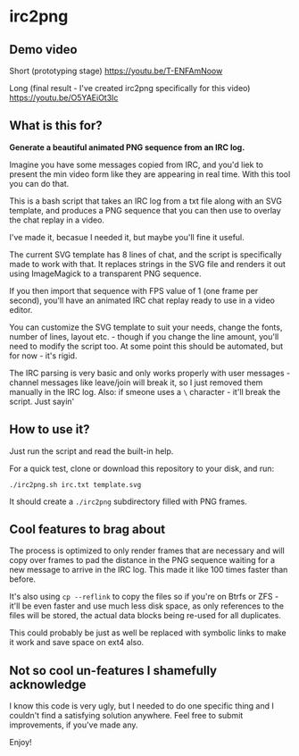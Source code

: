 # irc2png

## Demo video

Short (prototyping stage)
https://youtu.be/T-ENFAmNoow

Long (final result - I've created irc2png specifically for this video)
https://youtu.be/O5YAEiOt3Ic

## What is this for?

**Generate a beautiful animated PNG sequence from an IRC log.**

Imagine you have some messages copied from IRC, and you'd liek to present the min video form like they are appearing in real time. With this tool you can do that.

This is a bash script that takes an IRC log from a txt file along with an SVG template, and produces a PNG sequence that you can then use to overlay the chat replay in a video.

I've made it, becasue I needed it, but maybe you'll fine it useful.

The current SVG template has 8 lines of chat, and the script is specifically made to work with that.
It replaces strings in the SVG file and renders it out using ImageMagick to a transparent PNG sequence.

If you then import that sequence with FPS value of 1 (one frame per second), you'll have an animated IRC chat replay ready to use in a video editor.

You can customize the SVG template to suit your needs, change the fonts, number of lines, layout etc. - though if you change the line amount, you'll need to modify the script too. At some point this should be automated, but for now - it's rigid.

The IRC parsing is very basic and only works properly with user messages - channel messages like leave/join will break it, so I just removed them manually in the IRC log. Also: if smeone uses a `\` character - it'll break the script. Just sayin'

## How to use it?

Just run the script and read the built-in help.

For a quick test, clone or download this repository to your disk, and run:

    ./irc2png.sh irc.txt template.svg
    
It should create a `./irc2png` subdirectory filled with PNG frames.

## Cool features to brag about

The process is optimized to only render frames that are necessary and will copy over frames to pad the distance in the PNG sequence waiting for a new message to arrive in the IRC log. This made it like 100 times faster than before.

It's also using `cp --reflink` to copy the files so if you're on Btrfs or ZFS - it'll be even faster and use much less disk space, as only references to the files will be stored, the actual data blocks being re-used for all duplicates.

This could probably be just as well be replaced with symbolic links to make it work and save space on ext4 also.

## Not so cool un-features I shamefully acknowledge

I know this code is very ugly, but I needed to do one specific thing and I couldn't find a satisfying solution anywhere. Feel free to submit improvements, if you've made any.

Enjoy!
